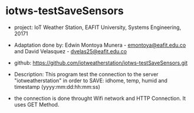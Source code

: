 # iotws-testSaveSensors

* project: IoT Weather Station, EAFIT University, Systems Engineering, 20171
* Adaptation done by: Edwin Montoya Munera - emontoya@eafit.edu.co and David Velasquez - dvelas25@eafit.edu.co
* github: https://github.com/iotweatherstation/iotws-testSaveSensors.git

* Description: This program test the connection to the server "iotweatherstation" in order to SAVE: idhome, temp, humid and timestamp (yyyy:mm:dd:hh:mm:ss)
* the connection is done throught Wifi network and HTTP Connection. It uses GET Method.
